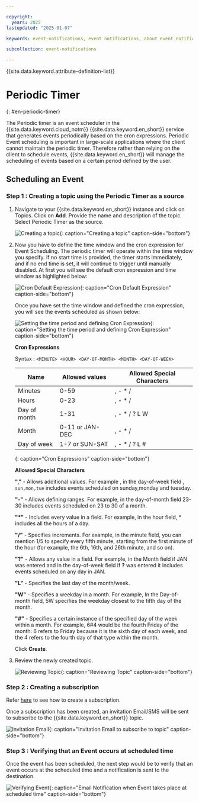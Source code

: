 ```yaml
---

copyright:
  years: 2025
lastupdated: "2025-01-07"

keywords: event-notifications, event notifications, about event notifications, cron scheduler, topics, sources

subcollection: event-notifications

---
```

{{site.data.keyword.attribute-definition-list}}

# Periodic Timer
{: #en-periodic-timer}

The Periodic timer is an event scheduler in the {{site.data.keyword.cloud_notm}} {{site.data.keyword.en_short}} service that generates events periodically based on the cron expressions. Periodic Event scheduling is important in large-scale applications where the client cannot maintain the periodic timer. Therefore rather than relying on the client to schedule events, {{site.data.keyword.en_short}} will manage the scheduling of events based on a certain period defined by the user. 

## Scheduling an Event

### **Step 1 : Creating a topic using the Periodic Timer as a source**

1. Navigate to your {{site.data.keyword.en_short}} instance and click on Topics. Click on **Add**. Provide the name and description of the topic. Select Periodic Timer as the source.

    ![Creating a topic](images/en-creating-topic.png "Creating a topic"){: caption="Creating a topic" caption-side="bottom"}

1. Now you have to define the time window and the cron expression for Event Scheduling. The periodic timer will operate within the time window you specify. If no start time is provided, the timer starts immediately, and if no end time is set, it will continue to trigger until manually disabled. At first you will see the default cron expression and time window as highlighted below:

    ![Cron Default Expression](images/en-cron-default.png "Cron Default Expression"){: caption="Cron Default Expression" caption-side="bottom"}

    Once you have set the time window and defined the cron expression, you will see the events scheduled as shown below:

    ![Setting the time period and defining Cron Expression ](images/en-cron-expression.png "Setting the time period and defining Cron Expression"){: caption="Setting the time period and defining Cron Expression" caption-side="bottom"}

    **Cron Expressions**

    Syntax : `<MINUTE> <HOUR> <DAY-OF-MONTH> <MONTH> <DAY-OF-WEEK>`

    | Name         | Allowed values  | Allowed Special Characters |
    |--------------|-----------------|----------------------------|
    | Minutes      | 0-59            | , - * /                    |
    | Hours        | 0-23            | , - * /                    |
    | Day of month | 1-31            | , - * / ? L W              |
    | Month        | 0-11 or JAN-DEC | , - * /                    |
    | Day of week  | 1-7 or SUN-SAT  | , - * / ? L #              |
    {: caption="Cron Expressions" caption-side="bottom"}

    **Allowed Special Characters**

    **","** - Allows additional values. For example , in the day-of-week field , `sun,mon,tue` includes events scheduled on sunday,monday and tuesday. 

    **"-"** - Allows defining ranges. For example, in the day-of-month field 23-30 includes events scheduled on 23 to 30 of a month.

    **"*"** - Includes every value in a field. For example, in the hour field, * includes all the hours of a day.

    **"/"** -  Specifies increments. For example, in the minute field, you can mention 1/5 to specify every fifth minute, starting from the first minute of the hour (for example, the 6th, 16th, and 26th minute, and so on).

    **"?"** - Allows any value in a field. For example, in the Month field if JAN was entered and in the day-of-week field if **?** was entered it includes events scheduled on any day in JAN.

    **"L"** - Specifies the last day of the month/week.

    **"W"** - Specifies a weekday in a month. For example, In the Day-of-month field, 5W specifies the weekday closest to the fifth day of the month.

    **"#"** - Specifies a certain instance of the specified day of the week within a month. For example, 6#4 would be the fourth Friday of the month: 6 refers to Friday because it is the sixth day of each week, and the 4 refers to the fourth day of that type within the month.

    Click **Create**.

1. Review the newly created topic. 

    ![Reviewing Topic](images/en-cron-review.png "Reviewing Topic"){: caption="Reviewing Topic" caption-side="bottom"}

### **Step 2 : Creating a subscription**

Refer [here](/docs/event-notifications?topic=event-notifications-en-create-en-subscription) to see how to create a subscription. 

Once a subscription has been created, an invitation Email/SMS will be sent to subscribe to the {{site.data.keyword.en_short}} topic. 

![Invitation Email](images/en-invitation-email.png "Invitation Email to subscribe to topic"){: caption="Invitation Email to subscribe to topic" caption-side="bottom"}


### **Step 3 : Verifying that an Event occurs at scheduled time**

Once the event has been scheduled, the next step would be to verify that an event occurs at the scheduled time and a notification is sent to the destination. 

![Verifying Event](images/en-verifying-notification.png "Email Notification when Event takes place at scheduled time"){: caption="Email Notification when Event takes place at scheduled time" caption-side="bottom"}
